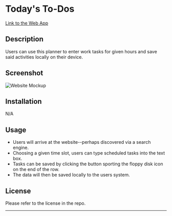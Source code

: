 # Today's To-Dos
[Link to the Web App](https://ds055.github.io/daily-scheduler/)

## Description
Users can use this planner to enter work tasks for given hours and save said activities locally on their device.

## Screenshot
![Website Mockup](./assets/images/)

## Installation
N/A

## Usage
* Users will arrive at the website--perhaps discovered via a search engine.
* Choosing a given time slot, users can type scheduled tasks into the text box. 
* Tasks can be saved by clicking the button sporting the floppy disk icon on the end of the row.
* The data will then be saved locally to the users system. 

## License
Please refer to the license in the repo.

- - -